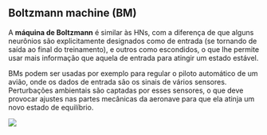 ## Boltzmann machine (BM)

A **máquina de Boltzmann** é similar às HNs, com a diferença de que alguns neurônios são explicitamente designados como de entrada (se tornando de saída ao final do treinamento), e outros como escondidos, o que lhe permite usar mais informação que aquela de entrada para atingir um estado estável.

BMs podem ser usadas por exemplo para regular o piloto automático de um avião, onde os dados de entrada são os sinais de vários sensores. Perturbações ambientais são captadas por esses sensores, o que deve provocar ajustes nas partes mecânicas da aeronave para que ela atinja um novo estado de equilíbrio.

![](https://cdn.shortpixel.ai/spai/w_137+q_+ret_img+to_webp/https://www.asimovinstitute.org/wp-content/uploads/2016/09/bm.png)

